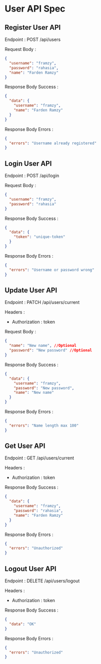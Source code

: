 # User API Spec

## Register User API

Endpoint : POST /api/users

Request Body :

```json
{
  "username": "framzy",
  "password": "rahasia",
  "name": "Farden Ramzy"
}
```

Response Body Success :

```json
{
  "data": {
    "username": "framzy",
    "name": "Farden Ramzy"
  }
}
```

Response Body Errors :

```json
{
  "errors": "Username already registered"
}
```

## Login User API

Endpoint : POST /api/login

Request Body :

```json
{
  "username": "framzy",
  "password": "rahasia"
}
```

Response Body Success :

```json
{
  "data": {
    "token": "unique-token"
  }
}
```

Response Body Errors :

```json
{
  "errors": "Username or password wrong"
}
```

## Update User API

Endpoint : PATCH /api/users/current

Headers :

- Authorization : token

Request Body :

```json
{
  "name": "New name", //Optional
  "password": "New password" //Optional
}
```

Response Body Success :

```json
{
  "data": {
    "username": "framzy",
    "password": "New password",
    "name": "New name"
  }
}
```

Response Body Errors :

```json
{
  "errors": "Name length max 100"
}
```

## Get User API

Endpoint : GET /api/users/current

Headers :

- Authorization : token

Response Body Success :

```json
{
  "data": {
    "username": "framzy",
    "password": "rahasia",
    "name": "Farden Ramzy"
  }
}
```

Response Body Errors :

```json
{
  "errors": "Unauthorized"
}
```

## Logout User API

Endpoint : DELETE /api/users/logout

Headers :

- Authorization : token

Response Body Success :

```json
{
  "data": "OK"
}
```

Response Body Errors :

```json
{
  "errors": "Unauthorized"
}
```
